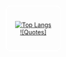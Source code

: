 <div align="center" style="border: 2px solid #ffffff; border-radius: 10px; padding: 20px; width: fit-content;">

[![Top Langs](https://github-readme-stats.vercel.app/api/top-langs/?username=plrtp68217&layout=compact&theme=dark)](https://github.com/anuraghazra/github-readme-stats)  
[![Quotes]](https://quotes-github-readme.vercel.app/api?type=horizontal&theme=dark)

</div>
